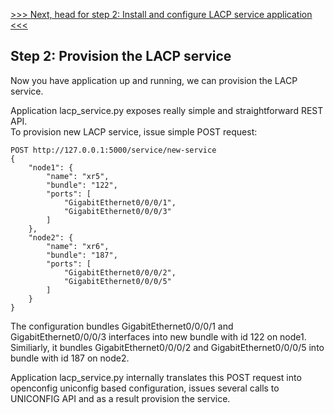 

[>>> Next, head for step 2: Install and configure LACP service application <<<](2.md)  

## Step 2: Provision the LACP service

Now you have application up and running, we can provision the LACP service.

Application lacp_service.py exposes really simple and straightforward REST API.  
To provision new LACP service, issue simple POST request:

```
POST http://127.0.0.1:5000/service/new-service
{
    "node1": {
        "name": "xr5",
        "bundle": "122",
        "ports": [
            "GigabitEthernet0/0/0/1",
            "GigabitEthernet0/0/0/3"
        ]
    },
    "node2": {
        "name": "xr6",
        "bundle": "187",
        "ports": [
            "GigabitEthernet0/0/0/2",
            "GigabitEthernet0/0/0/5"
        ]
    }
}
```

The configuration bundles GigabitEthernet0/0/0/1 and GigabitEthernet0/0/0/3 interfaces into new bundle with id 122 on node1. Similiarly, it bundles GigabitEthernet0/0/0/2 and GigabitEthernet0/0/0/5 into bundle with id 187 on node2.


Application lacp_service.py internally translates this POST request into openconfig uniconfig based configuration, issues several calls to UNICONFIG API and as a result provision the service.
